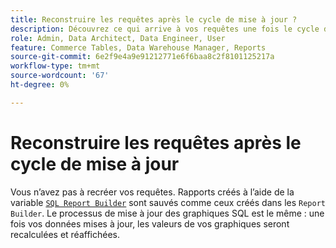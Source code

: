 ```yaml
---
title: Reconstruire les requêtes après le cycle de mise à jour ?
description: Découvrez ce qui arrive à vos requêtes une fois le cycle de mise à jour exécuté.
role: Admin, Data Architect, Data Engineer, User
feature: Commerce Tables, Data Warehouse Manager, Reports
source-git-commit: 6e2f9e4a9e91212771e6f6baa8c2f8101125217a
workflow-type: tm+mt
source-wordcount: '67'
ht-degree: 0%

---
```


# Reconstruire les requêtes après le cycle de mise à jour

Vous n’avez pas à recréer vos requêtes. Rapports créés à l’aide de la variable [`SQL Report Builder`](../dev-reports/sql-rpt-bldr.md) sont sauvés comme ceux créés dans les `Report Builder`. Le processus de mise à jour des graphiques SQL est le même : une fois vos données mises à jour, les valeurs de vos graphiques seront recalculées et réaffichées.
